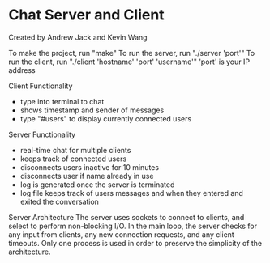 # Chat Server and Client
Created by Andrew Jack and Kevin Wang

To make the project, run "make"
To run the server, run "./server 'port'"
To run the client, run "./client 'hostname' 'port' 'username'"
'port' is your IP address

Client Functionality
- type into terminal to chat
- shows timestamp and sender of messages
- type "#users" to display currently connected users

Server Functionality
- real-time chat for multiple clients
- keeps track of connected users
- disconnects users inactive for 10 minutes
- disconnects user if name already in use
- log is generated once the server is terminated
- log file keeps track of users messages and when they entered and exited
the conversation

Server Architecture
The server uses sockets to connect to clients, and select to
perform non-blocking I/O. In the main loop, the server checks
for any input from clients, any new connection requests, and
any client timeouts. Only one process is used in order to preserve
the simplicity of the architecture.
